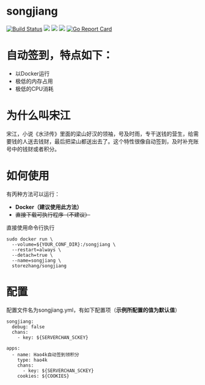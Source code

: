 # songjiang
[![Build Status](https://cloud.drone.io/api/badges/storezhang/songjiang/status.svg)](https://cloud.drone.io/storezhang/songjiang)
[![](https://images.microbadger.com/badges/image/storezhang/songjiang.svg)](https://microbadger.com/images/storezhang/songjiang "Get your own image badge on microbadger.com")
[![](https://images.microbadger.com/badges/version/storezhang/songjiang.svg)](https://microbadger.com/images/storezhang/songjiang "Get your own version badge on microbadger.com")
[![](https://images.microbadger.com/badges/commit/storezhang/songjiang.svg)](https://microbadger.com/images/storezhang/songjiang "Get your own commit badge on microbadger.com")
[![Go Report Card](https://goreportcard.com/badge/github.com/storezhang/songjiang)](https://goreportcard.com/report/github.com/storezhang/songjiang)

# 自动签到，特点如下：
- 以Docker运行
- 极低的内存占用
- 极低的CPU消耗


# 为什么叫宋江
宋江，小说《水浒传》里面的梁山好汉的领袖，号及时雨，专干送钱的营生，给需要钱的人送去钱财，最后把梁山都送出去了。这个特性很像自动签到，及时补充账号中的钱财或者积分。


# 如何使用
有丙种方法可以运行：
- **Docker（建议使用此方法）**
- ~~直接下载可执行程序（不建议）~~

直接使用命令行执行
```
sudo docker run \
  --volume=${YOUR_CONF_DIR}:/songjiang \
  --restart=always \
  --detach=true \
  --name=songjiang \
  storezhang/songjiang
```


# 配置
配置文件名为songjiang.yml，有如下配置项（**示例所配置的值为默认值**）
```
songjiang:
  debug: false
  chans:
    - key: ${SERVERCHAN_SCKEY}

apps:
  - name: Hao4k自动签到领积分
    type: hao4k
    chans:
      - key: ${SERVERCHAN_SCKEY}
    cookies: ${COOKIES}
```
